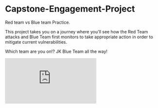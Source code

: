 # Capstone-Engagement-Project
Red team vs Blue team Practice. 

This project takes you on a journey where you'll see how the Red Team attacks and Blue Team first monitors to take appropriate action in order to mitigate current vulnerabilities.

Which team are you on!? JK Blue Team all the way!

![Capstone-Engagement-Project](https://github.com/EddyMedina/Capstone-Engagement-Project/blob/main/Project%202%20-%20Capstone%20Engagement.pdf)
